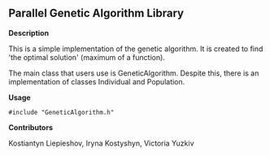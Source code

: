 ## Parallel Genetic Algorithm Library


**Description**

This is a simple implementation of the genetic algorithm.
It is created to find 'the optimal solution' (maximum of a function).

The main class that users use is GeneticAlgorithm.
Despite this, there is an implementation of classes Individual and Population.


**Usage**

```
#include "GeneticAlgorithm.h"
```


**Contributors**

Kostiantyn Liepieshov, Iryna Kostyshyn, Victoria Yuzkiv
